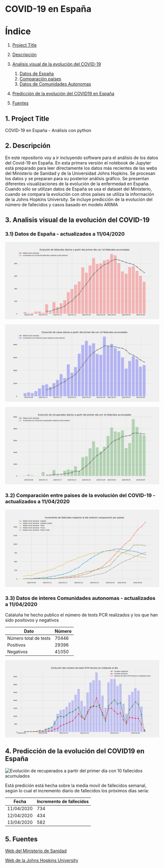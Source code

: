 
# COVID-19 en España

# Índice
1. [Project Title](#Project_Title)
2. [Descripción](#Descripción)
3. [Analisis visual de la evolución del COVID-19](#Analisis_visual)
    1. [Datos de España](#Dato_España)
    2. [Comparación paises](#paises)
    3. [Datos de Comunidades Autonomas](#CCAA)

4. [Predicción de la evolución del COVID19 en España](#Predicción)
5. [Fuentes](#Fuentes)


## 1. Project Title <a name="Project_Title"></a>
COVID-19 en España - Análisis con python

## 2. Descripción <a name="Descripción"></a>
En este repositorio voy a ir incluyendo software para el análisis de los datos del Covid-19 en España. En esta primera versión el notebook de Jupyter está preparado para leer directamente los datos más recientes de las webs del Ministerio de Sanidad y de la Universidad Johns Hopkins. Se procesan los datos y se preparan para su posterior análisis gráfico. Se presentan diferentes visualizaciones de la evolución de la enfermedad en España. Cuando sólo se utilizan datos de España se usa el dataset del Ministerio, cuando se compara la evolución con otros países se utiliza la información de la Johns Hopkins University. Se incluye predicción de la evolución del número de fallecidos y casos basado en modelo ARIMA


## 3. Analisis visual de la evolución del COVID-19 <a name="Analisis_visual"></a>

### 3.1) Datos de España - **actualizados a 11/04/2020** <a name="Dato_España"></a>

![Evolución de fallecidos a partir del primer día con 10 fallecidos acumulados](/resources/imagenes/fallecidos.png)

![Evolución de casos a partir del primer día con 10 fallecidos acumulados](/resources/imagenes/casos.png)

![Evolución de recuperados a partir del primer día con 10 fallecidos acumulados](/resources/imagenes/recuperados.png)


### 3.2) Comparación entre paises de la evolución del COVID-19 - **actualizados a 11/04/2020** <a name="paises"></a>

![Evolución de recuperados a partir del primer día con 10 fallecidos acumulados](/resources/imagenes/paises.png)


### 3.3) Datos de interes Comunidades autonomas - **actualizados a 11/04/2020** <a name="CCAA"></a>

Cataluña he hecho publico el número de tests PCR realizados y los que han sido positovos y negativos

 Dato| Número
------------ | -------------
Número total de tests | 70446
Positivos | 29396
Negativos | 41050


![Evolución del número de tests PCR hechos en Cataluña al día: totales, positivos y negativos](/resources/imagenes/tests.png)


## 4. Predicción de la evolución del COVID19 en España <a name="Predicción"></a>

![Evolución de recuperados a partir del primer día con 10 fallecidos acumulados](/resources/imagenes/predicción.png)

Está predición está hecha sobre la media movil de fallecidos semanal, según lo cual el incremento diario de fallecidos los próximos días sería:

Fecha | Incremento de fallecidos
------------ | -------------
11/04/2020 | 734
12/04/2020 | 434
13/04/2020 | 582

## 5. Fuentes <a name="Fuentes"></a>

[Web del Ministerio de Sanidad](https://covid19.isciii.es/)

[Web de la Johns Hopkins University](https://raw.githubusercontent.com/CSSEGISandData/COVID-19/)



